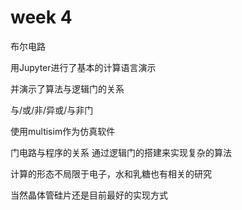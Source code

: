 

# week 4

布尔电路

用Jupyter进行了基本的计算语言演示

并演示了算法与逻辑门的关系

与/或/非/异或/与非门 

使用multisim作为仿真软件

门电路与程序的关系 通过逻辑门的搭建来实现复杂的算法

计算的形态不局限于电子，水和乳糖也有相关的研究

当然晶体管硅片还是目前最好的实现方式

